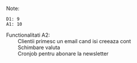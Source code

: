 Note:

    D1: 9
    A1: 10

Functionalitati A2: <br>
    &nbsp; &nbsp; &nbsp; &nbsp; Clientii primesc un email cand isi creeaza cont <br>
    &nbsp; &nbsp; &nbsp; &nbsp; Schimbare valuta <br>
    &nbsp; &nbsp; &nbsp; &nbsp; Cronjob pentru abonare la newsletter <br>
